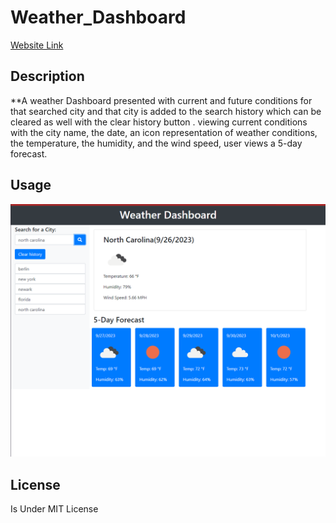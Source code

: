 # Weather_Dashboard

[Website Link](https://sharktank3800.github.io/Weather_Dashboard/)

## Description

**A weather Dashboard presented with current and future conditions for that searched city and that city is added to the search history which can be cleared as well with the clear history button .
viewing current conditions with the city name, the date, an icon representation of weather conditions, the temperature, the humidity, and the wind speed, user views a 5-day forecast.




## Usage

![Alt text](assets/images/example.png)


## License

Is Under MIT License